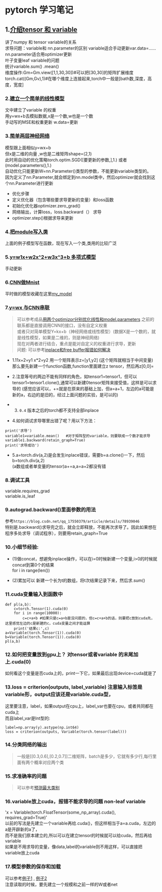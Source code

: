 # pytorch 学习笔记

## 1.[介绍tensor 和 variable](./chapter1.ipynb)  
讲了numpy 和 tensor  variable的关系    
求导问题：variable和 nn.parameter的区别 variable适合手动更新var.data=……     nn.parameter适合用optimizer更新  
叶子变量leaf variable的问题    
统计variable.sum()  .mean()  
维度操作:Gm=Gm.view([1,1,30,30])#可以把[30,30]的矩阵扩展维度   
torch.cat((Gm,Gv),1)#在哪个维度上连接起来,torch中一般是[bath数,深度，高度，宽度]

### 2.[建立一个简单的线性模型](./线性回归模型.py)  
文中建立了variable 的权重  
用y=wx+b去模拟数据,x是一个数,w也是一个数  
手动写的MSE和权重更新 w.data=更新  

### 3.[简单两层神经网络](./)  
模型跟上面相似y=wx+b  
但x是二维的向量 ,w也是二维矩阵shape=(2,1)  
此时用自动的优化策略torch.optim.SGD([要更新的参数,],1.)  或者(model.parameters(),1.)  
自动优化只能更新W=nn.Parameter()类型的参数，不能更新variable类型的。  
因为定义了nn.Parameter,就会绑定到nn.model类中，然后optimizer就会找到这个nn.Parameter进行更新  

- 优化步骤  
- 定义优化器（包含哪些要求导更新的变量）和loss函数  
- 初始化优化器optimizer.zero_grad()  
- 网络输出，计算loss，loss.backward（） 求导    
- optimizer.step()根据求导来更新  

### 4.[把module写入类](./神经网络(结构包在类里).py)  
上面的例子模型写在函数，现在写入一个类,类用的比较广泛  

### 5.[y=w1x+w2x^2+w3x^3+b 多项式模型](./线性多项式回归.py)  
手动更新  

### 6.[CNN做Mnist](./practical)  
平时做的模型收藏在这里[my_model](./practical/my_model.py)  

### 7.[y=wx 与CNN串联  ](./practical/cnn+WX.py)  
> 可以参考成品[用两个optimizor分别优化线性和model.parameters](./practical/experience1_adhd/main4.0.py)
> 之前的联系都是直接调用CNN的接口，没有自定义权重  
> 或者只对简单模型Y=kx+b（神经网络或线性模型）(数据X是一个数的，就是线性模型，如果是二维的，则是神经网络)    
> 现在对两者进行结合，重点是能对自定义的权重进行求导，更新    
> 问题:  可以参考[inplace和free buffer报错如何解决](./test_leaf.py)    
- 1.11x+2=y1  x*2=y2   用一个矩阵表示z=[y1,y2]   (这个矩阵就相当于中间变量)  
  那么要先新建一个function函数,function里面建立z tensor，然后再z[0,0]=   
- 2.注意等号的两边不能有同样的角色，如tensor1=tensor1，但可以tensor1=tensor1.clone(),通常可以新建0tensor矩阵来接受值，这样是可以求导的
 (感觉应该可以，+=就是在原来的基础上加，但a=a+1，左边的a可能是新的a，右边的是旧的，经过上面问题的实验，是可以的)
 
- 3. ``0.4`` 版本之后的torch都不支持全部inplace  
- 4.如何调试求导哪里出错了呢？用以下方法：

```
print('求导')   
variable1=variable.mean()   #对于矩阵型的variable，则要联成一个数才能求导  
variable1.backward(retain_graph=True)  
print('求导成功')   
```  
- 5.a=torch.div(a,2)是会发生inplace错误，需要b=a.clone()一下，然后b=torch.div(a,2)  
  (a数组或者单变量的tensor)a+=a,a=a+2都没有错  


### 8.调试工具
  variable.requires_grad  
  variable.is_leaf  
  
### 9.autograd.backward()里面参数的用法  
参考``https://blog.csdn.net/qq_17550379/article/details/78939046``  
特别是.backward()求导完之后，就会立即释放，不能再次求导了。因此如果想在程序多处求导（调试程序），则要用retain_graph=True  

### 10.小细节经验:  
- (1)做concat，想避免inplace操作，可以在i=0时候新建一个变量,i>0的时候就concat到第0个的结果  
for i in range(len())  

- (2)累加可以 新建一个长为t的数组，将t次结果记录下来，然后求.sum()  

### 11.cuda变量输入到函数中  
```
def pl(a,b):
	c=torch.Tensor(1).cuda(0)
	for i in range(10000):
		c=c+a+b #如果只是c=a+b是没问题的，但c=c+a+b的话，则要把c放到cuda先，这里感觉左边的c是新建的c，cuda变量之间才能运算  
	print('结果c:',c)  
a=Variable(torch.Tensor(1)).cuda(0)  
b=Variable(torch.Tensor(1)).cuda(0)  
pl(a,b)    
```   
### 12.如何把变量放到gpu上？  对tensor或者variable 的末尾加上.cuda(0)  
如何看这个变量是否cuda上的，print一下它，如果最后出现device=cuda就是了  
  
### 13.loss = criterion(outputs, label_variable)  注意输入标签是variable形，output应该还是variable.cuda型，  
这里要注意，label，如果output在cpu上，label_var也要在cpu，或者共同都在cuda上  
而且label_var是Int型的:  
```
label=np.array(y).astype(np.int64)  
loss = criterion(outputs, Variable(torch.tensor(label)))  
```

### 14.分类网络的输出  
> 一般是[[0.3,0.6],[0.2,0.7]]二维矩阵，batch是多少，它就有多少行,每行里面有两个概率对应两个类  

### 15.求准确率的问题
> 可以参考[预测最大类别](./预测最大类别.py)  
 
### 16.variable放上cuda，报错不能求导的问题 non-leaf variable  
'x = Variable(torch.FloatTensor(some_np_array).cuda(), requires_grad=True)'    
以前的写法是先建立一个variable再给.cuda()，但这样相当于a=a.cuda，左边的a是开辟新的a了，    
而不是我们原本建立的,所以可以在建立tensor的时候就可以给cuda，然后再给variable  
如果是不用求导的变量，像data,label的variable则不用这样，可以直接把variable放上cuda  


### 17.模型参数的保存和加载
可以参考[例子1](./保存权重例子.py) , [例子2](./保存读取权重.py)   
注意读取的时候，要先建立一个规模和之前一样的W或者net  




